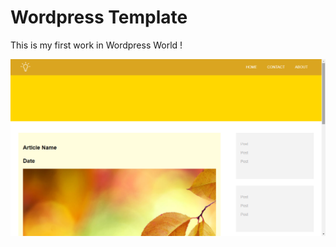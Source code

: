 # Wordpress Template

This is my first work in Wordpress World !

![Alt Text](https://github.com/BMTmohammedtaha/wordpress-template/blob/main/screenshot.png?raw=true)

